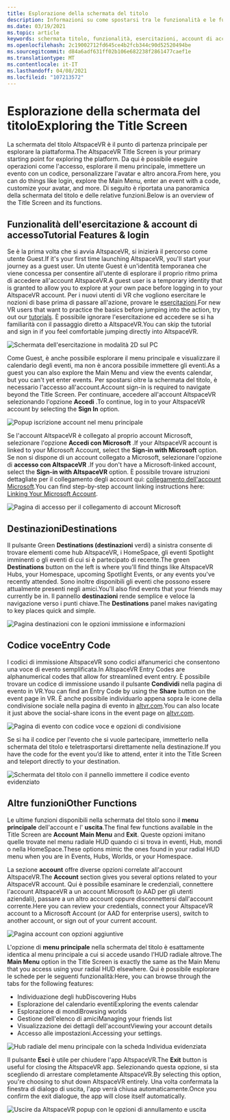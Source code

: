 ```yaml
---
title: Esplorazione della schermata del titolo
description: Informazioni su come spostarsi tra le funzionalità e le funzioni della schermata del titolo AltspaceVR per la prima volta o per la restituzione di un utente.
ms.date: 03/19/2021
ms.topic: article
keywords: schermata titolo, funzionalità, esercitazioni, account di accesso, account, codice voce, destinazioni
ms.openlocfilehash: 2c19002712fd645ce4b2fcb344c90d52520494be
ms.sourcegitcommit: d84a6adf631ff02b106e682238f2861477caef1e
ms.translationtype: MT
ms.contentlocale: it-IT
ms.lasthandoff: 04/08/2021
ms.locfileid: "107213572"
---
```

# <a name="exploring-the-title-screen"></a><span data-ttu-id="9bec8-104">Esplorazione della schermata del titolo</span><span class="sxs-lookup"><span data-stu-id="9bec8-104">Exploring the Title Screen</span></span>

<span data-ttu-id="9bec8-105">La schermata del titolo AltspaceVR è il punto di partenza principale per esplorare la piattaforma.</span><span class="sxs-lookup"><span data-stu-id="9bec8-105">The AltspaceVR Title Screen is your primary starting point for exploring the platform.</span></span> <span data-ttu-id="9bec8-106">Da qui è possibile eseguire operazioni come l'accesso, esplorare il menu principale, immettere un evento con un codice, personalizzare l'avatar e altro ancora.</span><span class="sxs-lookup"><span data-stu-id="9bec8-106">From here, you can do things like login, explore the Main Menu, enter an event with a code, customize your avatar, and more.</span></span> <span data-ttu-id="9bec8-107">Di seguito è riportata una panoramica della schermata del titolo e delle relative funzioni.</span><span class="sxs-lookup"><span data-stu-id="9bec8-107">Below is an overview of the Title Screen and its functions.</span></span> 

## <a name="tutorial-features--login"></a><span data-ttu-id="9bec8-108">Funzionalità dell'esercitazione & account di accesso</span><span class="sxs-lookup"><span data-stu-id="9bec8-108">Tutorial Features & login</span></span> 

<span data-ttu-id="9bec8-109">Se è la prima volta che si avvia AltspaceVR, si inizierà il percorso come utente Guest.</span><span class="sxs-lookup"><span data-stu-id="9bec8-109">If it's your first time launching AltspaceVR, you'll start your journey as a guest user.</span></span> <span data-ttu-id="9bec8-110">Un utente Guest è un'identità temporanea che viene concessa per consentire all'utente di esplorare il proprio ritmo prima di accedere all'account AltspaceVR.</span><span class="sxs-lookup"><span data-stu-id="9bec8-110">A guest user is a temporary identity that is granted to allow you to explore at your own pace before logging in to your AltspaceVR account.</span></span> <span data-ttu-id="9bec8-111">Per i nuovi utenti di VR che vogliono esercitare le nozioni di base prima di passare all'azione, provare le [esercitazioni](../tutorials/host-tools-overview.md).</span><span class="sxs-lookup"><span data-stu-id="9bec8-111">For new VR users that want to practice the basics before jumping into the action, try out our [tutorials](../tutorials/host-tools-overview.md).</span></span> <span data-ttu-id="9bec8-112">È possibile ignorare l'esercitazione ed accedere se si ha familiarità con il passaggio diretto a AltspaceVR.</span><span class="sxs-lookup"><span data-stu-id="9bec8-112">You can skip the tutorial and sign in if you feel comfortable jumping directly into AltspaceVR.</span></span> 

![Schermata dell'esercitazione in modalità 2D sul PC](images/title-screen-01.png)

<span data-ttu-id="9bec8-114">Come Guest, è anche possibile esplorare il menu principale e visualizzare il calendario degli eventi, ma non è ancora possibile immettere gli eventi.</span><span class="sxs-lookup"><span data-stu-id="9bec8-114">As a guest you can also explore the Main Menu and view the events calendar, but you can't yet enter events.</span></span> <span data-ttu-id="9bec8-115">Per spostarsi oltre la schermata del titolo, è necessario l'accesso all'account.</span><span class="sxs-lookup"><span data-stu-id="9bec8-115">Account sign-in is required to navigate beyond the Title Screen.</span></span> <span data-ttu-id="9bec8-116">Per continuare, accedere all'account AltspaceVR selezionando l'opzione **Accedi** .</span><span class="sxs-lookup"><span data-stu-id="9bec8-116">To continue, log in to your AltspaceVR account by selecting the **Sign In** option.</span></span> 

![Popup iscrizione account nel menu principale](images/title-screen-03.png)

<span data-ttu-id="9bec8-118">Se l'account AltspaceVR è collegato al proprio account Microsoft, selezionare l'opzione **Accedi con Microsoft** .</span><span class="sxs-lookup"><span data-stu-id="9bec8-118">If your AltspaceVR account is linked to your Microsoft Account, select the **Sign-in with Microsoft** option.</span></span> <span data-ttu-id="9bec8-119">Se non si dispone di un account collegato a Microsoft, selezionare l'opzione di **accesso con AltspaceVR** .</span><span class="sxs-lookup"><span data-stu-id="9bec8-119">If you don't have a Microsoft-linked account, select the **Sign-in with AltspaceVR** option.</span></span> <span data-ttu-id="9bec8-120">È possibile trovare istruzioni dettagliate per il collegamento degli account qui: [collegamento dell'account Microsoft](../getting-started/linking-microsoft-account.md).</span><span class="sxs-lookup"><span data-stu-id="9bec8-120">You can find step-by-step account linking instructions here: [Linking Your Microsoft Account](../getting-started/linking-microsoft-account.md).</span></span> 

![Pagina di accesso per il collegamento di account Microsoft](images/title-screen-02.png)

## <a name="destinations"></a><span data-ttu-id="9bec8-122">Destinazioni</span><span class="sxs-lookup"><span data-stu-id="9bec8-122">Destinations</span></span> 

<span data-ttu-id="9bec8-123">Il pulsante Green **Destinations (destinazioni** verdi) a sinistra consente di trovare elementi come hub AltspaceVR, i HomeSpace, gli eventi Spotlight imminenti o gli eventi di cui si è partecipato di recente.</span><span class="sxs-lookup"><span data-stu-id="9bec8-123">The green **Destinations** button on the left is where you'll find things like AltspaceVR Hubs, your Homespace, upcoming Spotlight Events, or any events you've recently attended.</span></span> <span data-ttu-id="9bec8-124">Sono inoltre disponibili gli eventi che possono essere attualmente presenti negli amici.</span><span class="sxs-lookup"><span data-stu-id="9bec8-124">You'll also find events that your friends may currently be in.</span></span> <span data-ttu-id="9bec8-125">Il pannello **destinazioni** rende semplice e veloce la navigazione verso i punti chiave.</span><span class="sxs-lookup"><span data-stu-id="9bec8-125">The **Destinations** panel makes navigating to key places quick and simple.</span></span> 

![Pagina destinazioni con le opzioni immissione e informazioni](images/title-screen-04.png)

## <a name="entry-code"></a><span data-ttu-id="9bec8-127">Codice voce</span><span class="sxs-lookup"><span data-stu-id="9bec8-127">Entry Code</span></span> 

<span data-ttu-id="9bec8-128">I codici di immissione AltspaceVR sono codici alfanumerici che consentono una voce di evento semplificata.</span><span class="sxs-lookup"><span data-stu-id="9bec8-128">In AltspaceVR Entry Codes are alphanumerical codes that allow for streamlined event entry.</span></span> <span data-ttu-id="9bec8-129">È possibile trovare un codice di immissione usando il pulsante **Condividi** nella pagina di evento in VR.</span><span class="sxs-lookup"><span data-stu-id="9bec8-129">You can find an Entry Code by using the **Share** button on the event page in VR.</span></span> <span data-ttu-id="9bec8-130">È anche possibile individuarlo appena sopra le icone della condivisione sociale nella pagina di evento in [altvr.com](https://altvr.com).</span><span class="sxs-lookup"><span data-stu-id="9bec8-130">You can also locate it just above the social-share icons in the event page on [altvr.com](https://altvr.com).</span></span> 

![Pagina di evento con codice voce e opzioni di condivisione](images/title-screen-05.png)

<span data-ttu-id="9bec8-132">Se si ha il codice per l'evento che si vuole partecipare, immetterlo nella schermata del titolo e teletrasportarsi direttamente nella destinazione.</span><span class="sxs-lookup"><span data-stu-id="9bec8-132">If you have the code for the event you’d like to attend, enter it into the Title Screen and teleport directly to your destination.</span></span>  

![Schermata del titolo con il pannello immettere il codice evento evidenziato](images/title-screen-06.png)

## <a name="other-functions"></a><span data-ttu-id="9bec8-134">Altre funzioni</span><span class="sxs-lookup"><span data-stu-id="9bec8-134">Other Functions</span></span> 

<span data-ttu-id="9bec8-135">Le ultime funzioni disponibili nella schermata del titolo sono il  **menu principale** dell'account e l' **uscita**.</span><span class="sxs-lookup"><span data-stu-id="9bec8-135">The final few functions available in the Title Screen are **Account** **Main Menu** and **Exit**.</span></span> <span data-ttu-id="9bec8-136">Queste opzioni imitano quelle trovate nel menu radiale HUD quando ci si trova in eventi, Hub, mondi o nella HomeSpace.</span><span class="sxs-lookup"><span data-stu-id="9bec8-136">These options mimic the ones found in your radial HUD menu when you are in Events, Hubs, Worlds, or your Homespace.</span></span> 

<span data-ttu-id="9bec8-137">La sezione **account** offre diverse opzioni correlate all'account AltspaceVR.</span><span class="sxs-lookup"><span data-stu-id="9bec8-137">The **Account** section gives you several options related to your AltspaceVR account.</span></span> <span data-ttu-id="9bec8-138">Qui è possibile esaminare le credenziali, connettere l'account AltspaceVR a un account Microsoft (o AAD per gli utenti aziendali), passare a un altro account oppure disconnettersi dall'account corrente.</span><span class="sxs-lookup"><span data-stu-id="9bec8-138">Here you can review your credentials, connect your AltspaceVR account to a Microsoft Account (or AAD for enterprise users), switch to another account, or sign out of your current account.</span></span> 

![Pagina account con opzioni aggiuntive](images/title-screen-07.png)

<span data-ttu-id="9bec8-140">L'opzione di **menu principale** nella schermata del titolo è esattamente identica al menu principale a cui si accede usando l'HUD radiale altrove.</span><span class="sxs-lookup"><span data-stu-id="9bec8-140">The **Main Menu** option in the Title Screen is exactly the same as the Main Menu that you access using your radial HUD elsewhere.</span></span> <span data-ttu-id="9bec8-141">Qui è possibile esplorare le schede per le seguenti funzionalità:</span><span class="sxs-lookup"><span data-stu-id="9bec8-141">Here, you can browse through the tabs for the following features:</span></span>

* <span data-ttu-id="9bec8-142">Individuazione degli hub</span><span class="sxs-lookup"><span data-stu-id="9bec8-142">Discovering Hubs</span></span>
* <span data-ttu-id="9bec8-143">Esplorazione del calendario eventi</span><span class="sxs-lookup"><span data-stu-id="9bec8-143">Exploring the events calendar</span></span>
* <span data-ttu-id="9bec8-144">Esplorazione di mondi</span><span class="sxs-lookup"><span data-stu-id="9bec8-144">Browsing worlds</span></span>
* <span data-ttu-id="9bec8-145">Gestione dell'elenco di amici</span><span class="sxs-lookup"><span data-stu-id="9bec8-145">Managing your friends list</span></span>
* <span data-ttu-id="9bec8-146">Visualizzazione dei dettagli dell'account</span><span class="sxs-lookup"><span data-stu-id="9bec8-146">Viewing your account details</span></span>
* <span data-ttu-id="9bec8-147">Accesso alle impostazioni.</span><span class="sxs-lookup"><span data-stu-id="9bec8-147">Accessing your settings.</span></span>

![Hub radiale del menu principale con la scheda Individua evidenziata](images/title-screen-08.png)

<span data-ttu-id="9bec8-149">Il pulsante **Esci** è utile per chiudere l'app AltspaceVR.</span><span class="sxs-lookup"><span data-stu-id="9bec8-149">The **Exit** button is useful for closing the AltspaceVR app.</span></span> <span data-ttu-id="9bec8-150">Selezionando questa opzione, si sta scegliendo di arrestare completamente AltspaceVR.</span><span class="sxs-lookup"><span data-stu-id="9bec8-150">By selecting this option, you're choosing to shut down AltspaceVR entirely.</span></span> <span data-ttu-id="9bec8-151">Una volta confermata la finestra di dialogo di uscita, l'app verrà chiusa automaticamente.</span><span class="sxs-lookup"><span data-stu-id="9bec8-151">Once you confirm the exit dialogue, the app will close itself automatically.</span></span> 

![Uscire da AltspaceVR popup con le opzioni di annullamento e uscita](images/title-screen-09.png)